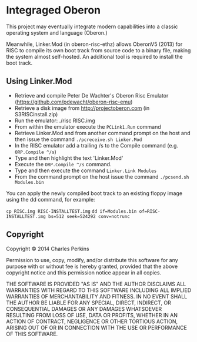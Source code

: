 Integraged Oberon
=================

This project may eventually integrate modern capabilities into a classic
operating system and language (Oberon.)

Meanwhile, Linker.Mod (in oberon-risc-ethz) allows OberonV5 (2013) for RISC
to compile its own boot track from source code to a binary file, making the
system almost self-hosted. An additional tool is required to install the boot
track.

Using Linker.Mod
----------------

* Retrieve and compile Peter De Wachter's Oberon Risc Emulator
  (https://github.com/pdewacht/oberon-risc-emu)
* Retrieve a disk image from http://projectoberon.com (in S3RISCinstall.zip)
* Run the emulator: ./risc RISC.img
* From within the emulator execute the `PCLink1.Run` command
* Retrieve Linker.Mod and from another command prompt on the host and then
  issue the command `./pcreceive.sh Linker.Mod`
* In the RISC emulator add a trailing /s to the Compile command 
  (e.g. `ORP.Compile ^/s`)
* Type and then highlight the text 'Linker.Mod'
* Execute the `ORP.Compile ^/s` command.
* Type and then execute the command `Linker.Link Modules`
* From the command prompt on the host issue the command 
  `./pcsend.sh Modules.bin`

You can apply the newly compiled boot track to an existing floppy image
using the dd command, for example:

`cp RISC.img RISC-INSTALLTEST.img`
`dd if=Modules.bin of=RISC-INSTALLTEST.img bs=512 seek=524292 conv=notrunc`

Copyright
---------

Copyright © 2014 Charles Perkins

Permission to use, copy, modify, and/or distribute this software for
any purpose with or without fee is hereby granted, provided that the
above copyright notice and this permission notice appear in all
copies.

THE SOFTWARE IS PROVIDED "AS IS" AND THE AUTHOR DISCLAIMS ALL
WARRANTIES WITH REGARD TO THIS SOFTWARE INCLUDING ALL IMPLIED
WARRANTIES OF MERCHANTABILITY AND FITNESS. IN NO EVENT SHALL THE
AUTHOR BE LIABLE FOR ANY SPECIAL, DIRECT, INDIRECT, OR CONSEQUENTIAL
DAMAGES OR ANY DAMAGES WHATSOEVER RESULTING FROM LOSS OF USE, DATA OR
PROFITS, WHETHER IN AN ACTION OF CONTRACT, NEGLIGENCE OR OTHER
TORTIOUS ACTION, ARISING OUT OF OR IN CONNECTION WITH THE USE OR
PERFORMANCE OF THIS SOFTWARE.

